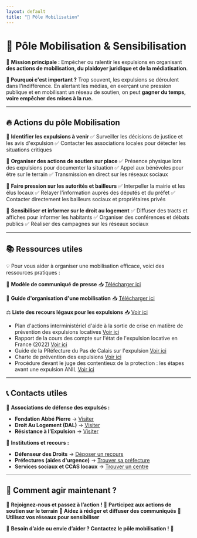 ```yaml
---
layout: default
title: "📣 Pôle Mobilisation"
---
```


# 📣 Pôle Mobilisation & Sensibilisation

🎯 **Mission principale :**
Empêcher ou ralentir les expulsions en organisant **des actions de mobilisation, du plaidoyer juridique et de la médiatisation**.

**📢 Pourquoi c'est important ?**
Trop souvent, les expulsions se déroulent dans l'indifférence. En alertant les médias, en exerçant une pression publique et en mobilisant un réseau de soutien, on peut **gagner du temps, voire empêcher des mises à la rue.**

---

## 🔥 **Actions du pôle Mobilisation**
🔹 **Identifier les expulsions à venir**
✅ Surveiller les décisions de justice et les avis d'expulsion
✅ Contacter les associations locales pour détecter les situations critiques

🔹 **Organiser des actions de soutien sur place**
✅ Présence physique lors des expulsions pour documenter la situation
✅ Appel aux bénévoles pour être sur le terrain
✅ Transmission en direct sur les réseaux sociaux

🔹 **Faire pression sur les autorités et bailleurs**
✅ Interpeller la mairie et les élus locaux
✅ Relayer l'information auprès des députés et du préfet
✅ Contacter directement les bailleurs sociaux et propriétaires privés

🔹 **Sensibiliser et informer sur le droit au logement**
✅ Diffuser des tracts et affiches pour informer les habitants
✅ Organiser des conférences et débats publics
✅ Réaliser des campagnes sur les réseaux sociaux

---

## 📚 **Ressources utiles**
💡 Pour vous aider à organiser une mobilisation efficace, voici des ressources pratiques :

📄 **Modèle de communiqué de presse**
📥 [Télécharger ici](documents/communique-presse.md)

📝 **Guide d'organisation d'une mobilisation**
📥 [Télécharger ici](#)

⚖️ **Liste des recours légaux pour les expulsions**
📥 [Voir ici](#)

- Plan d'actions interministériel d'aide à la sortie de crise en matière de prévention des expulsions locatives [Voir ici](https://www.info.gouv.fr/organisation/delegation-interministerielle-a-l-hebergement-et-a-l-acces-au-logement/agir-en-amont-prevenir-les-expulsions)
- Rapport de la cours des compte sur l'état de l'expulsion locative en France (2022) [Voir ici](https://www.ccomptes.fr/sites/default/files/2023-10/20221219-S2022-1933-prevention-expulsions-locatives.pdf)
- Guide de la PRéfecture du Pas de Calais sur l'expulsion [Voir ici](https://www.pas-de-calais.gouv.fr/contenu/telechargement/55836/326912/file/Guide%20Prevention%20arrdt%20Lens.pdf)
- Charte de prévention des expulsions [Voir ici](https://www.ecologie.gouv.fr/politiques-publiques/prevention-expulsions-treve-hivernale)
- Procédure devant le juge des contentieux de la protection : les étapes avant une expulsion ANIL [Voir ici](https://www.anil.org/votre-projet/vous-etes-locataire/locataire-en-difficulte/procedure-devant-le-tribunal-dinstance-les-etapes/)

---

## 📞 **Contacts utiles**
📌 **Associations de défense des expulsés :**
- **Fondation Abbé Pierre** → [Visiter](https://www.fondation-abbe-pierre.fr)
- **Droit Au Logement (DAL)** → [Visiter](https://www.droitaulogement.org)
- **Résistance à l’Expulsion** → [Visiter](#)

📌 **Institutions et recours :**
- **Défenseur des Droits** → [Déposer un recours](https://www.defenseurdesdroits.fr)
- **Préfectures (aides d'urgence)** → [Trouver sa préfecture](https://www.service-public.fr)
- **Services sociaux et CCAS locaux** → [Trouver un centre](https://www.service-public.fr/particuliers/vosdroits/F869)

---

## 🏴 **Comment agir maintenant ?**
📢 **Rejoignez-nous et passez à l’action !**
🔹 **Participez aux actions de soutien sur le terrain**
🔹 **Aidez à rédiger et diffuser des communiqués**
🔹 **Utilisez vos réseaux pour sensibiliser**

💬 **Besoin d’aide ou envie d’aider ? Contactez le pôle mobilisation !** 🚀
